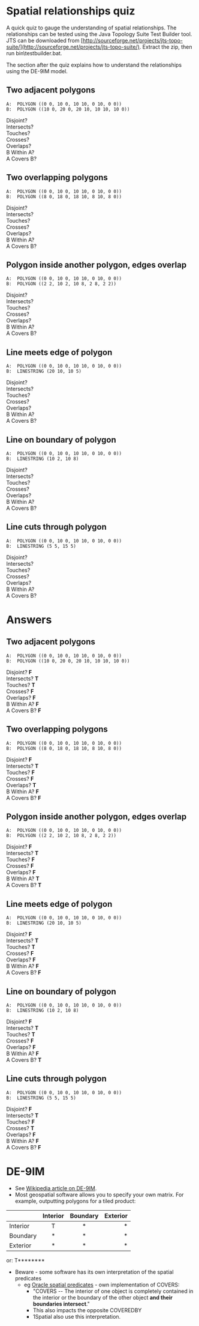 # Spatial relationships quiz

A quick quiz to gauge the understanding of spatial relationships.  The relationships can be tested using the Java Topology Suite Test Builder tool.  JTS can be downloaded from [http://sourceforge.net/projects/jts-topo-suite/](http://sourceforge.net/projects/jts-topo-suite/).  Extract the zip, then run bin\testbuilder.bat.

The section after the quiz explains how to understand the relationships using the DE-9IM model.

## Two adjacent polygons
```
A:  POLYGON ((0 0, 10 0, 10 10, 0 10, 0 0))  
B:  POLYGON ((10 0, 20 0, 20 10, 10 10, 10 0))
```
Disjoint?  
Intersects?  
Touches?  
Crosses?  
Overlaps?  
B Within A?  
A Covers B?  

## Two overlapping polygons
```
A:  POLYGON ((0 0, 10 0, 10 10, 0 10, 0 0))  
B:  POLYGON ((8 0, 18 0, 18 10, 8 10, 8 0))
```
Disjoint?  
Intersects?  
Touches?  
Crosses?  
Overlaps?  
B Within A?  
A Covers B?  

## Polygon inside another polygon, edges overlap
```
A:  POLYGON ((0 0, 10 0, 10 10, 0 10, 0 0))  
B:  POLYGON ((2 2, 10 2, 10 8, 2 8, 2 2))
```
Disjoint?  
Intersects?  
Touches?  
Crosses?  
Overlaps?  
B Within A?  
A Covers B?  

## Line meets edge of polygon
```
A:  POLYGON ((0 0, 10 0, 10 10, 0 10, 0 0))  
B:  LINESTRING (20 10, 10 5)
```
Disjoint?  
Intersects?  
Touches?  
Crosses?  
Overlaps?  
B Within A?  
A Covers B?  

## Line on boundary of polygon
```
A:  POLYGON ((0 0, 10 0, 10 10, 0 10, 0 0))  
B:  LINESTRING (10 2, 10 8)
```
Disjoint?  
Intersects?  
Touches?  
Crosses?  
Overlaps?  
B Within A?  
A Covers B?  

## Line cuts through polygon
```
A:  POLYGON ((0 0, 10 0, 10 10, 0 10, 0 0))  
B:  LINESTRING (5 5, 15 5)
```
Disjoint?  
Intersects?  
Touches?  
Crosses?  
Overlaps?  
B Within A?  
A Covers B?  

# Answers
## Two adjacent polygons
```
A:  POLYGON ((0 0, 10 0, 10 10, 0 10, 0 0))  
B:  POLYGON ((10 0, 20 0, 20 10, 10 10, 10 0))
```
Disjoint?	**F**  
Intersects?	**T**  
Touches?	**T**  
Crosses?	**F**  
Overlaps?	**F**  
B Within A?	**F**  
A Covers B?	**F**  

## Two overlapping polygons
```
A:  POLYGON ((0 0, 10 0, 10 10, 0 10, 0 0))  
B:  POLYGON ((8 0, 18 0, 18 10, 8 10, 8 0))
```
Disjoint?	**F**  
Intersects? **T**  
Touches?    **F**  
Crosses?    **F**  
Overlaps?   **T**  
B Within A?	**F**  
A Covers B?	**F**  

## Polygon inside another polygon, edges overlap
```
A:  POLYGON ((0 0, 10 0, 10 10, 0 10, 0 0))  
B:  POLYGON ((2 2, 10 2, 10 8, 2 8, 2 2))
```
Disjoint?	**F**  
Intersects? **T**  
Touches?    **F**  
Crosses?    **F**  
Overlaps?   **F**  
B Within A?	**T**  
A Covers B? **T**  


## Line meets edge of polygon
```
A:  POLYGON ((0 0, 10 0, 10 10, 0 10, 0 0))  
B:  LINESTRING (20 10, 10 5)
```
Disjoint?	**F**  
Intersects? **T**  
Touches?    **T**  
Crosses?    **F**  
Overlaps?   **F**  
B Within A?	**F**  
A Covers B?	**F**  

## Line on boundary of polygon
```
A:  POLYGON ((0 0, 10 0, 10 10, 0 10, 0 0))  
B:  LINESTRING (10 2, 10 8)
```
Disjoint?	**F**  
Intersects? **T**  
Touches?    **T**  
Crosses?    **F**  
Overlaps?   **F**  
B Within A? **F**  
A Covers B? **T**  

## Line cuts through polygon
```
A:  POLYGON ((0 0, 10 0, 10 10, 0 10, 0 0))  
B:  LINESTRING (5 5, 15 5)
```
Disjoint?	**F**  
Intersects? **T**  
Touches?    **F**  
Crosses?    **T**  
Overlaps?   **F**  
B Within A? **F**  
A Covers B? **F**  

# DE-9IM
* See [Wikipedia article on DE-9IM](https://en.wikipedia.org/wiki/DE-9IM).
* Most geospatial software allows you to specify your own matrix.  For example, outputting polygons for a tiled product:

|               | Interior | Boundary | Exterior |
| ------------- |:--------:|:--------:| --------:|
| Interior      | T        | *        | *        |
| Boundary      | *        | *        | *        |
| Exterior      | *        | *        | *        |

or:  T********

* Beware - some software has its own interpretation of the spatial predicates
	* eg [Oracle spatial predicates](http://docs.oracle.com/cd/B19306_01/appdev.102/b14255/sdo_intro.htm#i880253) - own implementation of COVERS:
		* "COVERS -- The interior of one object is completely contained in the interior or the boundary of the other object **and their boundaries intersect**."
		* This also impacts the opposite COVEREDBY
		* 1Spatial also use this interpretation.




